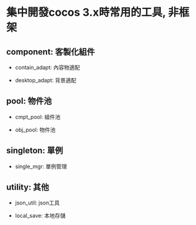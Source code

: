 # 集中開發cocos 3.x時常用的工具, 非框架

## component: 客製化組件

- contain_adapt: 內容物適配

- desktop_adapt: 背景適配

## pool: 物件池

- cmpt_pool: 組件池

- obj_pool: 物件池

## singleton: 單例

- single_mgr: 單例管理

## utility: 其他

- json_util: json工具

- local_save: 本地存儲